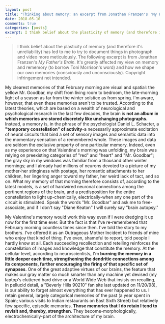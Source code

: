 ```yaml
---
layout: post
title: "Thinking about memory: an excerpt from Jonathan Franzen's 'My Father's Brain'"
date: 2018-05-10
comments: true
categories: [posts]
excerpt: I think belief about the plasticity of memory (and therefore it's unreliability) has led to me to try to document things in photograph and video more meticulously. The following excerpt is from Jonathan Franzen's 'My Father's Brain'. It's greatly affected my view on memory and rememory (to borrow Toni Morrison's word) and how we shape our own memories (consciously and unconsciously).
---
```


>I think belief about the plasticity of memory (and therefore it's unreliability) has led to me to try to document things in photograph and video more meticulously. The following excerpt is from Jonathan Franzen's *My Father's Brain*. It's greatly affected my view on memory and rememory (to borrow Toni Morrison's word) and how we shape our own memories (consciously and unconsciously). Copyright infringement not intended.

My clearest memories of that February morning are visual and spatial: the yellow Mr. Goodbar, my shift from living room to bedroom, the late-morning light of a season as far from the winter solstice as from spring. I'm aware, however, that even these memories aren't to be trusted. According to the latest theories, which are based on a wealth of neurological and psychological research in the last few decades, the brain is **not an album in which memories are stored discretely like unchanging photographs**. Instead, a memory is, in the phrase of the psychologist Daniel L. Schacter, a **"temporary constellation" of activity**-a necessarily approximate excitation of neural circuits that bind a set of sensory images and semantic data into the momentary sensation of a remembered whole. These images and data are seldom the exclusive property of one particular memory. Indeed, even as my experience on that Valentine's morning was unfolding, my brain was relying on preexisting categories of "red" and "heart" and "Mr. Goodbar"; the gray sky in my windows was familiar from a thousand other winter mornings; and I already had millions of neurons devoted to a picture of my mother-her stinginess with postage, her romantic attachments to her children, her lingering anger toward my father, her weird lack of tact, and so on. What my memory of that morning therefore consists of, according to the latest models, is a set of hardwired neuronal connections among the pertinent regions of the brain, and a predisposition for the entire constellation to light up-chemically, electrically-when any one part of the circuit is stimulated. Speak the words "Mr. Goodbar" and ask me to free-associate, and if I don't say "Diane Keaton" I will surely say "brain autopsy."

My Valentine's memory would work this way even if I were dredging it up now for the first time ever. But the fact is that I've re-remembered that February morning countless times since then. I've told the story to my brothers. I've offered it as an Outrageous Mother Incident to friends of mine who enjoy that kind of thing. I've even, shameful to report, told people I hardly know at all. Each succeeding recollection and retelling reinforces the constellation of images and knowledge that constitute the memory. At the cellular level, according to neuroscientists, I'm **burning the memory in a little deeper each time, strengthening the dendritic connections among its components, further encouraging the firing of that specific set of synapses**. One of the great adaptive virtues of our brains, the feature that makes our gray matter so much smarter than any machine yet devised (my laptop's cluttered hard drive or a World Wide Web that insists on recalling, in pellucid detail, a "Beverly Hills 90210" fan site last updated on 11/20/98), is our ability to forget almost everything that has ever happened to us. I retain general, largely categorical memories of the past (a year spent in Spain; various visits to Indian restaurants on East Sixth Street) but relatively few specific, episodic memories. **Those memories that I do retain I tend to revisit and, thereby, strengthen**. They become-morphologically, electrochemically-part of the architecture of my brain.
